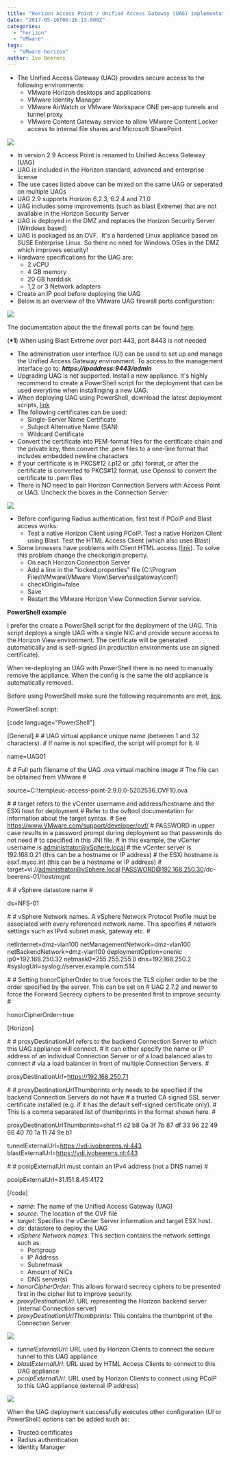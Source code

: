 ```yaml
---
title: "Horizon Access Point / Unified Access Gateway (UAG) implementation tips"
date: "2017-05-16T06:26:13.000Z"
categories: 
  - "horizon"
  - "VMware"
tags: 
  - "VMware-horizon"
author: Ivo Beerens
---
```


- The Unified Access Gateway (UAG) provides secure access to the following environments:
    - VMware Horizon desktops and applications
    - VMware Identity Manager
    - VMware AirWatch or VMware Workspace ONE per-app tunnels and tunnel proxy
    - VMware Content Gateway service to allow VMware Content Locker access to internal file shares and Microsoft SharePoint

[![](images/inlogscherm-300x279.jpg)](images/inlogscherm.jpg)

- In version 2.9 Access Point is renamed to Unified Access Gateway (UAG)
- UAG is included in the Horizon standard, advanced and enterprise license
- The use cases listed above can be mixed on the same UAG or seperated on multiple UAGs
- UAG 2.9 supports Horizon 6.2.3, 6.2.4 and 7.1.0
- UAG includes some improvements (such as blast Extreme) that are not available in the Horizon Security Server
- UAG is deployed in the DMZ and replaces the Horizon Security Server (Windows based)
- UAG is packaged as an OVF.  It's a hardened Linux appliance based on SUSE Enterprise Linux. So there no need for Windows OSes in the DMZ which improves security!
- Hardware specifications for the UAG are:
    - 2 vCPU
    - 4 GB memory
    - 20 GB harddisk
    - 1,2 or 3 Network adapters
- Create an IP pool before deploying the UAG
- Below is an overview of the VMware UAG firewall ports configuration:

[![](images/Access-Point-firewall-ports-1-300x278.jpg)](images/Access-Point-firewall-ports-1.jpg)

The documentation about the the firewall ports can be found [here](http://pubs.VMware.com/accesspoint-29/index.jsp?topic=%2Fcom.VMware.access-point-29-deploy-config.doc%2FGUID-F197EB60-3A0C-41DF-8E3E-C99CCBA6A06E.html).

(**\*1**) When using Blast Extreme over port 443, port 8443 is not needed

- The administration user interface (UI) can be used to set up and manage the Unified Access Gateway environment. To access to the management interface go to: **_https://ipaddress:9443/admin_**
- Upgrading UAG is not supported. Install a new appliance. It's highly recommend to create a PowerShell script for the deployment that can be used everytime when installinging a new UAG.
- When deploying UAG using PowerShell, download the latest deployment scripts, [link](https://communities.VMware.com/docs/DOC-30835)
- The following certificates can be used:
    - Single-Server Name Certificate
    - Subject Alternative Name (SAN)
    - Wildcard Certificate
- Convert the certificate into PEM-format files for the certificate chain and the private key, then convert the .pem files to a one-line format that includes embedded newline characters
- If your certificate is in PKCS#12 (.p12 or .pfx) format, or after the certificate is converted to PKCS#12 format, use Openssl to convert the certificate to .pem files
- There is NO need to pair Horizon Connection Servers with Access Point or UAG. Uncheck the boxes in the Connection Server:

[![](images/Connection-settings-300x215.jpg)](images/Connection-settings.jpg)

- Before configuring Radius authentication, first test if PCoIP and Blast access works:
    - Test a native Horizon Client using PCoIP. Test a native Horizon Client using Blast. Test the HTML Access Client (which also uses Blast)
- Some browsers have problems with Client HTML access ([link](https://communities.VMware.com/thread/553631)). To solve this problem change the checkorigin property.
    - On each Horizon Connection Server
    - Add a line in the "locked.properties" file (C:\\Program Files\\VMware\\VMware View\\Server\\sslgateway\\conf)
    - checkOrigin=false
    - Save
    - Restart the VMware Horizon View Connection Server service.

**PowerShell example**

I prefer the create a PowerShell script for the deployment of the UAG. This script deploys a single UAG with a single NIC and provide secure access to the Horizon View environment. The certificate will be generated automatically and is self-signed (in production environments use an signed certificate).

When re-deploying an UAG with PowerShell there is no need to manually remove the appliance. When the config is the same the old appliance is automatically removed.

Before using PowerShell make sure the following requirements are met, [link](http://pubs.VMware.com/accesspoint-29/index.jsp#com.VMware.access-point-29-deploy-config.doc/GUID-3A409EB7-C889-4F1D-8A60-896A78F0C3F2.html).

PowerShell script:

\[code language="PowerShell"\]

\[General\] # # UAG virtual appliance unique name (between 1 and 32 characters). # If name is not specified, the script will prompt for it. #

name=UAG01

\# # Full path filename of the UAG .ova virtual machine image # The file can be obtained from VMware #

source=C:\\temp\\euc-access-point-2.9.0.0-5202536\_OVF10.ova

\# # target refers to the vCenter username and address/hostname and the ESXi host for deployment # Refer to the ovftool documentation for information about the target syntax. # See https://www.VMware.com/support/developer/ovf/ # PASSWORD in upper case results in a password prompt during deployment so that passwords do not need # to specified in this .INI file. # In this example, the vCenter username is administrator@vSphere.local # the vCenter server is 192.168.0.21 (this can be a hostname or IP address) # the ESXi hostname is esx1.myco.int (this can be a hostname or IP address) # target=vi://administrator@vSphere.local:PASSWORD@192.168.250.30/dc-beerens-01/host/mgnt

\# # vSphere datastore name #

ds=NFS-01

\# # vSphere Network names. A vSphere Network Protocol Profile must be associated with every referenced network name. This specifies # network settings such as IPv4 subnet mask, gateway etc. #

netInternet=dmz-vlan100 netManagementNetwork=dmz-vlan100 netBackendNetwork=dmz-vlan100 deploymentOption=onenic ip0=192.168.250.32 netmask0=255.255.255.0 dns=192.168.250.2 #syslogUrl=syslog://server.example.com:514

\# # Setting honorCipherOrder to true forces the TLS cipher order to be the order specified by the server. This can be set on # UAG 2.7.2 and newer to force the Forward Secrecy ciphers to be presented first to improve security. #

honorCipherOrder=true

\[Horizon\]

\# # proxyDestinationUrl refers to the backend Connection Server to which this UAG appliance will connect. # It can either specify the name or IP address of an individual Connection Server or of a load balanced alias to connect # via a load balancer in front of multiple Connection Servers. #

proxyDestinationUrl=https://192.168.250.71

\# # proxyDestinationUrlThumbprints only needs to be specified if the backend Connection Servers do not have # a trusted CA signed SSL server certificate installed (e.g. if it has the default self-signed certificate only). # This is a comma separated list of thumbprints in the format shown here. #

proxyDestinationUrlThumbprints=sha1:‎f1 c2 b8 0a 3f 7b 87 df 33 96 22 49 66 40 70 1a 11 74 9e b1

tunnelExternalUrl=https://vdi.ivobeerens.nl:443 blastExternalUrl=https://vdi.ivobeerens.nl:443

\# # pcoipExternalUrl must contain an IPv4 address (not a DNS name) #

pcoipExternalUrl=31.151.8.45:4172

\[/code\]

- _name_: The name of the Unified Access Gateway (UAG)
- _source_: The location of the OVF file
- _target_: Specifies the vCenter Server information and target ESX host.
- _ds_: datastore to deploy the UAG
- _vSphere Network names_: This section contains the network settings such as:
    - Portgroup
    - IP Address
    - Subnetmask
    - Amount of NICs
    - DNS server(s)
- _honorCipherOrder_: This allows forward secrecy ciphers to be presented first in the cipher list to improve security.
- _proxyDestinationUrl_: URL representing the Horizon backend server (internal Connection server)
- _proxyDestinationUrlThumbprints_: This contains the thumbprint of the Connection Server

![](images/Fingerprint-229x300.jpg)

- _tunnelExternalUrl_: URL used by Horizon Clients to connect the secure tunnel to this UAG appliance
- _blastExternalUrl_: URL used by HTML Access Clients to connect to this UAG appliance
- _pcoipExternalUrl_: URL used by Horizon Clients to connect using PCoIP to this UAG appliance (external IP address)

[![](images/PowerShell-300x179.jpg)](images/PowerShell.jpg)

When the UAG deployment successfully executes other configuration (UI or PowerShell) options can be added such as:

- Trusted certificates
- Radius authentication
- Identity Manager



